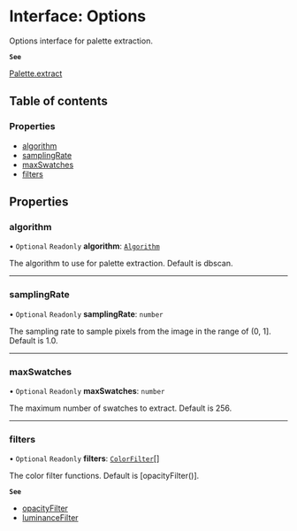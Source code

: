# Interface: Options

Options interface for palette extraction.

**`See`**

[Palette.extract](../classes/Palette.md#extract)

## Table of contents

### Properties

- [algorithm](Options.md#algorithm)
- [samplingRate](Options.md#samplingrate)
- [maxSwatches](Options.md#maxswatches)
- [filters](Options.md#filters)

## Properties

### algorithm

• `Optional` `Readonly` **algorithm**: [`Algorithm`](../README.md#algorithm)

The algorithm to use for palette extraction. Default is dbscan.

___

### samplingRate

• `Optional` `Readonly` **samplingRate**: `number`

The sampling rate to sample pixels from the image in the range of (0, 1]. Default is 1.0.

___

### maxSwatches

• `Optional` `Readonly` **maxSwatches**: `number`

The maximum number of swatches to extract. Default is 256.

___

### filters

• `Optional` `Readonly` **filters**: [`ColorFilter`](../README.md#colorfilter)[]

The color filter functions. Default is [opacityFilter()].

**`See`**

 - [opacityFilter](../README.md#opacityfilter)
 - [luminanceFilter](../README.md#luminancefilter)
